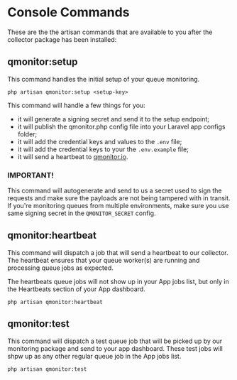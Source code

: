 # Console Commands

These are the the artisan commands that are available to you after the collector package has been installed:

## qmonitor:setup

This command handles the initial setup of your queue monitoring.

<pre class="command-line language-bash" data-prompt="$"><code>php artisan qmonitor:setup <span class="pl-k">&lt;</span>setup-key<span class="pl-k">&gt;</span></code></pre>

This command will handle a few things for you:
 - it will generate a signing secret and send it to the setup endpoint;
 - it will publish the qmonitor.php config file into your Laravel app configs folder;
 - it will add the credential keys and values to the `.env` file;
 - it will add the credential keys to your the `.env.example` file;
 - it will send a heartbeat to [qmonitor.io](https://qmonitor.io).

### IMPORTANT!
This command will autogenerate and send to us a secret used to sign the requests and make sure the payloads are not being tampered with in transit. If you're monitoring queues from multiple environments, make sure you use same signing secret in the `QMONITOR_SECRET` config.


## qmonitor:heartbeat

This command will dispatch a job that will send a heartbeat to our collector. The heartbeat ensures that your queue worker(s) are running and processing queue jobs as expected.

The heartbeats queue jobs will not show up in your App jobs list, but only in the Heartbeats section of your App dashboard.

<pre class="command-line language-bash" data-prompt="$"><code>php artisan qmonitor:heartbeat</code></pre>

## qmonitor:test

This command will dispatch a test queue job that will be picked up by our monitoring package and send to your app dashboard. These test jobs will shpw up as any other regular queue job in the App jobs list.

<pre class="command-line language-bash" data-prompt="$"><code>php artisan qmonitor:test</code></pre>
